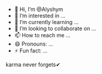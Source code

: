 - 👋 Hi, I’m @Alyshym
- 👀 I’m interested in ...
- 🌱 I’m currently learning ...
- 💞️ I’m looking to collaborate on ...
- 📫 How to reach me ...
- 😄 Pronouns: ...
- ⚡ Fun fact: ...

<!---
Alyshym/Alyshym is a ✨ special ✨ repository because its `README.md` (this file) appears on your GitHub profile.
You can click the Preview link to take a look at your changes.
--->
karma never forgets✔ 